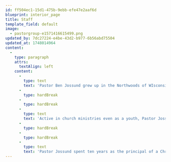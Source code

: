 ```yaml
---
id: ff504ec1-15d1-475b-9ebb-efe47e2aaf6d
blueprint: interior_page
title: Staff
template_field: default
image:
  - pastorgroup-e1571416615499.png
updated_by: 7dc27224-e4be-43d2-b977-6b56abd75504
updated_at: 1748014964
content:
  -
    type: paragraph
    attrs:
      textAlign: left
    content:
      -
        type: text
        text: 'Pastor Ben Jossund grew up in the Northwoods of WIsconsin 8 miles outside of Superior, From his childhood home he could see Lake Superior and the skyline of Duluth, MN. He was raised in a Christian home, the oldest of nine children.'
      -
        type: hardBreak
      -
        type: hardBreak
      -
        type: text
        text: 'Active in church ministries even as a youth, Pastor Jossund grew up surrounded by godly Christian men and women who loved the Lord and did their best to live by the Bible.'
      -
        type: hardBreak
      -
        type: hardBreak
      -
        type: text
        text: 'Pastor Jossund spent ten years as the principal of a Christian School, travelled as an evangelist for three years and also pastored in Illinois for several years before God called him to Sheboygan to start the Cornerstone Baptist Church.He is married to his best friend Kristina, and they have been blessed with three beautiful children.'
---
```

